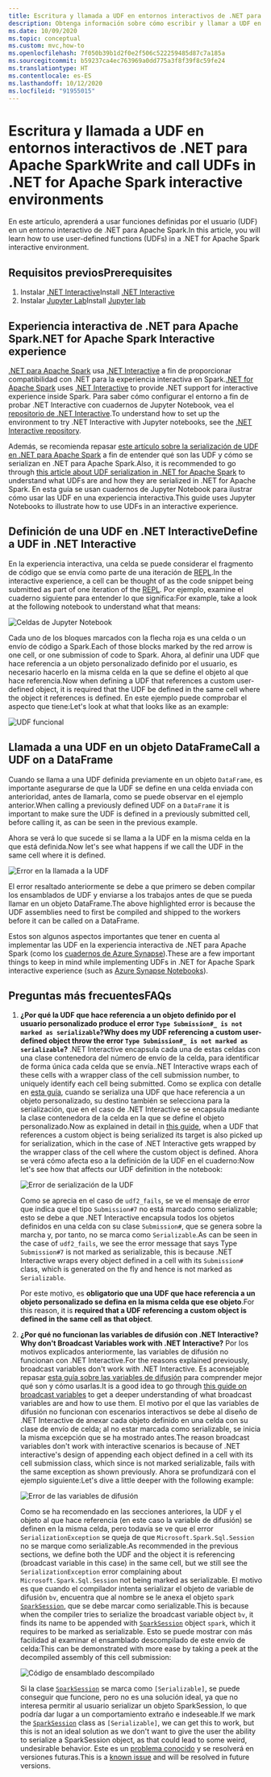 ```yaml
---
title: Escritura y llamada a UDF en entornos interactivos de .NET para Apache Spark
description: Obtenga información sobre cómo escribir y llamar a UDF en shells interactivos de .NET para Apache Spark.
ms.date: 10/09/2020
ms.topic: conceptual
ms.custom: mvc,how-to
ms.openlocfilehash: 7f050b39b1d2f0e2f506c522259485d87c7a185a
ms.sourcegitcommit: b59237ca4ec763969a0dd775a3f8f39f8c59fe24
ms.translationtype: HT
ms.contentlocale: es-ES
ms.lasthandoff: 10/12/2020
ms.locfileid: "91955015"
---
```

# <a name="write-and-call-udfs-in-net-for-apache-spark-interactive-environments"></a><span data-ttu-id="8b2d4-103">Escritura y llamada a UDF en entornos interactivos de .NET para Apache Spark</span><span class="sxs-lookup"><span data-stu-id="8b2d4-103">Write and call UDFs in .NET for Apache Spark interactive environments</span></span>

<span data-ttu-id="8b2d4-104">En este artículo, aprenderá a usar funciones definidas por el usuario (UDF) en un entorno interactivo de .NET para Apache Spark.</span><span class="sxs-lookup"><span data-stu-id="8b2d4-104">In this article, you will learn how to use user-defined functions (UDFs) in a .NET for Apache Spark interactive environment.</span></span>

## <a name="prerequisites"></a><span data-ttu-id="8b2d4-105">Requisitos previos</span><span class="sxs-lookup"><span data-stu-id="8b2d4-105">Prerequisites</span></span>

1. <span data-ttu-id="8b2d4-106">Instalar [.NET Interactive](https://github.com/dotnet/interactive)</span><span class="sxs-lookup"><span data-stu-id="8b2d4-106">Install [.NET Interactive](https://github.com/dotnet/interactive)</span></span>
2. <span data-ttu-id="8b2d4-107">Instalar [Jupyter Lab](https://jupyter.org/)</span><span class="sxs-lookup"><span data-stu-id="8b2d4-107">Install [Jupyter lab](https://jupyter.org/)</span></span>

## <a name="net-for-apache-spark-interactive-experience"></a><span data-ttu-id="8b2d4-108">Experiencia interactiva de .NET para Apache Spark</span><span class="sxs-lookup"><span data-stu-id="8b2d4-108">.NET for Apache Spark Interactive experience</span></span>

<span data-ttu-id="8b2d4-109">[.NET para Apache Spark](https://github.com/dotnet/spark) usa [.NET Interactive](https://devblogs.microsoft.com/dotnet/net-interactive-is-here-net-notebooks-preview-2/) a fin de proporcionar compatibilidad con .NET para la experiencia interactiva en Spark.</span><span class="sxs-lookup"><span data-stu-id="8b2d4-109">[.NET for Apache Spark](https://github.com/dotnet/spark) uses [.NET Interactive](https://devblogs.microsoft.com/dotnet/net-interactive-is-here-net-notebooks-preview-2/) to provide .NET support for interactive experience inside Spark.</span></span> <span data-ttu-id="8b2d4-110">Para saber cómo configurar el entorno a fin de probar .NET Interactive con cuadernos de Jupyter Notebook, vea el [repositorio de .NET Interactive](https://github.com/dotnet/interactive).</span><span class="sxs-lookup"><span data-stu-id="8b2d4-110">To understand how to set up the environment to try .NET Interactive with Jupyter notebooks, see the [.NET Interactive repository](https://github.com/dotnet/interactive).</span></span>

<span data-ttu-id="8b2d4-111">Además, se recomienda repasar [este artículo sobre la serialización de UDF en .NET para Apache Spark](udf-guide.md) a fin de entender qué son las UDF y cómo se serializan en .NET para Apache Spark.</span><span class="sxs-lookup"><span data-stu-id="8b2d4-111">Also, it is recommended to go through [this article about UDF serialization in .NET for Apache Spark](udf-guide.md) to understand what UDFs are and how they are serialized in .NET for Apache Spark.</span></span>
<span data-ttu-id="8b2d4-112">En esta guía se usan cuadernos de Jupyter Notebook para ilustrar cómo usar las UDF en una experiencia interactiva.</span><span class="sxs-lookup"><span data-stu-id="8b2d4-112">This guide uses Jupyter Notebooks to illustrate how to use UDFs in an interactive experience.</span></span>

## <a name="define-a-udf-in-net-interactive"></a><span data-ttu-id="8b2d4-113">Definición de una UDF en .NET Interactive</span><span class="sxs-lookup"><span data-stu-id="8b2d4-113">Define a UDF in .NET Interactive</span></span>

<span data-ttu-id="8b2d4-114">En la experiencia interactiva, una celda se puede considerar el fragmento de código que se envía como parte de una iteración de [REPL](https://en.wikipedia.org/wiki/Read%E2%80%93eval%E2%80%93print_loop).</span><span class="sxs-lookup"><span data-stu-id="8b2d4-114">In the interactive experience, a cell can be thought of as the code snippet being submitted as part of one iteration of the [REPL](https://en.wikipedia.org/wiki/Read%E2%80%93eval%E2%80%93print_loop).</span></span> <span data-ttu-id="8b2d4-115">Por ejemplo, examine el cuaderno siguiente para entender lo que significa:</span><span class="sxs-lookup"><span data-stu-id="8b2d4-115">For example, take a look at the following notebook to understand what that means:</span></span>

![Celdas de Jupyter Notebook](./media/dotnet-interactive/dotnet-interactive-cells.png)

<span data-ttu-id="8b2d4-117">Cada uno de los bloques marcados con la flecha roja es una celda o un envío de código a Spark.</span><span class="sxs-lookup"><span data-stu-id="8b2d4-117">Each of those blocks marked by the red arrow is one cell, or one submission of code to Spark.</span></span> <span data-ttu-id="8b2d4-118">Ahora, al definir una UDF que hace referencia a un objeto personalizado definido por el usuario, es necesario hacerlo en la misma celda en la que se define el objeto al que hace referencia.</span><span class="sxs-lookup"><span data-stu-id="8b2d4-118">Now when defining a UDF that references a custom user-defined object, it is required that the UDF be defined in the same cell where the object it references is defined.</span></span> <span data-ttu-id="8b2d4-119">En este ejemplo puede comprobar el aspecto que tiene:</span><span class="sxs-lookup"><span data-stu-id="8b2d4-119">Let's look at what that looks like as an example:</span></span>

![UDF funcional](./media/dotnet-interactive/working-udf.png)

## <a name="call-a-udf-on-a-dataframe"></a><span data-ttu-id="8b2d4-121">Llamada a una UDF en un objeto DataFrame</span><span class="sxs-lookup"><span data-stu-id="8b2d4-121">Call a UDF on a DataFrame</span></span>

<span data-ttu-id="8b2d4-122">Cuando se llama a una UDF definida previamente en un objeto `DataFrame`, es importante asegurarse de que la UDF se define en una celda enviada con anterioridad, antes de llamarla, como se puede observar en el ejemplo anterior.</span><span class="sxs-lookup"><span data-stu-id="8b2d4-122">When calling a previously defined UDF on a `DataFrame` it is important to make sure the UDF is defined in a previously submitted cell, before calling it, as can be seen in the previous example.</span></span>

<span data-ttu-id="8b2d4-123">Ahora se verá lo que sucede si se llama a la UDF en la misma celda en la que está definida.</span><span class="sxs-lookup"><span data-stu-id="8b2d4-123">Now let's see what happens if we call the UDF in the same cell where it is defined.</span></span>

![Error en la llamada a la UDF](./media/dotnet-interactive/udf_fails.png)

<span data-ttu-id="8b2d4-125">El error resaltado anteriormente se debe a que primero se deben compilar los ensamblados de UDF y enviarse a los trabajos antes de que se pueda llamar en un objeto DataFrame.</span><span class="sxs-lookup"><span data-stu-id="8b2d4-125">The above highlighted error is because the UDF assemblies need to first be compiled and shipped to the workers before it can be called on a DataFrame.</span></span>

<span data-ttu-id="8b2d4-126">Estos son algunos aspectos importantes que tener en cuenta al implementar las UDF en la experiencia interactiva de .NET para Apache Spark (como los [cuadernos de Azure Synapse](https://docs.microsoft.com/azure/synapse-analytics/spark/apache-spark-development-using-notebooks)).</span><span class="sxs-lookup"><span data-stu-id="8b2d4-126">These are a few important things to keep in mind while implementing UDFs in .NET for Apache Spark interactive experience (such as [Azure Synapse Notebooks](https://docs.microsoft.com/azure/synapse-analytics/spark/apache-spark-development-using-notebooks)).</span></span>

## <a name="faqs"></a><span data-ttu-id="8b2d4-127">Preguntas más frecuentes</span><span class="sxs-lookup"><span data-stu-id="8b2d4-127">FAQs</span></span>

1. <span data-ttu-id="8b2d4-128">**¿Por qué la UDF que hace referencia a un objeto definido por el usuario personalizado produce el error `Type Submission#_ is not marked as serializable`?**</span><span class="sxs-lookup"><span data-stu-id="8b2d4-128">**Why does my UDF referencing a custom user-defined object throw the error `Type Submission#_ is not marked as serializable`?**</span></span>
    <span data-ttu-id="8b2d4-129">.NET Interactive encapsula cada una de estas celdas con una clase contenedora del número de envío de la celda, para identificar de forma única cada celda que se envía.</span><span class="sxs-lookup"><span data-stu-id="8b2d4-129">.NET Interactive wraps each of these cells with a wrapper class of the cell submission number, to uniquely identify each cell being submitted.</span></span> <span data-ttu-id="8b2d4-130">Como se explica con detalle en [esta guía](udf-guide.md), cuando se serializa una UDF que hace referencia a un objeto personalizado, su destino también se selecciona para la serialización, que en el caso de .NET Interactive se encapsula mediante la clase contenedora de la celda en la que se define el objeto personalizado.</span><span class="sxs-lookup"><span data-stu-id="8b2d4-130">Now as explained in detail in [this guide](udf-guide.md), when a UDF that references a custom object is being serialized its target is also picked up for serialization, which in the case of .NET Interactive gets wrapped by the wrapper class of the cell where the custom object is defined.</span></span>
    <span data-ttu-id="8b2d4-131">Ahora se verá cómo afecta eso a la definición de la UDF en el cuaderno:</span><span class="sxs-lookup"><span data-stu-id="8b2d4-131">Now let's see how that affects our UDF definition in the notebook:</span></span>

    ![Error de serialización de la UDF](./media/dotnet-interactive/udf-serialization-error.png)

    <span data-ttu-id="8b2d4-133">Como se aprecia en el caso de `udf2_fails`, se ve el mensaje de error que indica que el tipo `Submission#7` no está marcado como serializable; esto se debe a que .NET Interactive encapsula todos los objetos definidos en una celda con su clase `Submission#`, que se genera sobre la marcha y, por tanto, no se marca como `Serializable`.</span><span class="sxs-lookup"><span data-stu-id="8b2d4-133">As can be seen in the case of `udf2_fails`, we see the error message that says Type `Submission#7` is not marked as serializable, this is because .NET Interactive wraps every object defined in a cell with its `Submission#` class, which is generated on the fly and hence is not marked as `Serializable`.</span></span>

    <span data-ttu-id="8b2d4-134">Por este motivo, es **obligatorio que una UDF que hace referencia a un objeto personalizado se defina en la misma celda que ese objeto**.</span><span class="sxs-lookup"><span data-stu-id="8b2d4-134">For this reason, it is **required that a UDF referencing a custom object is defined in the same cell as that object**.</span></span>

2. <span data-ttu-id="8b2d4-135">**¿Por qué no funcionan las variables de difusión con .NET Interactive?**</span><span class="sxs-lookup"><span data-stu-id="8b2d4-135">**Why don't Broadcast Variables work with .NET Interactive?**</span></span>
    <span data-ttu-id="8b2d4-136">Por los motivos explicados anteriormente, las variables de difusión no funcionan con .NET Interactive.</span><span class="sxs-lookup"><span data-stu-id="8b2d4-136">For the reasons explained previously, broadcast variables don't work with .NET Interactive.</span></span> <span data-ttu-id="8b2d4-137">Es aconsejable repasar [esta guía sobre las variables de difusión](broadcast-guide.md) para comprender mejor qué son y cómo usarlas.</span><span class="sxs-lookup"><span data-stu-id="8b2d4-137">It is a good idea to go through [this guide on broadcast variables](broadcast-guide.md) to get a deeper understanding of what broadcast variables are and how to use them.</span></span> <span data-ttu-id="8b2d4-138">El motivo por el que las variables de difusión no funcionan con escenarios interactivos se debe al diseño de .NET Interactive de anexar cada objeto definido en una celda con su clase de envío de celda; al no estar marcada como serializable, se inicia la misma excepción que se ha mostrado antes.</span><span class="sxs-lookup"><span data-stu-id="8b2d4-138">The reason broadcast variables don't work with interactive scenarios is because of .NET interactive's design of appending each object defined in a cell with its cell submission class, which since is not marked serializable, fails with the same exception as shown previously.</span></span>
    <span data-ttu-id="8b2d4-139">Ahora se profundizará con el ejemplo siguiente:</span><span class="sxs-lookup"><span data-stu-id="8b2d4-139">Let's dive a little deeper with the following example:</span></span>

    ![Error de las variables de difusión](./media/dotnet-interactive/broadcast-fails.png)

    <span data-ttu-id="8b2d4-141">Como se ha recomendado en las secciones anteriores, la UDF y el objeto al que hace referencia (en este caso la variable de difusión) se definen en la misma celda, pero todavía se ve que el error `SerializationException` se queja de que `Microsoft.Spark.Sql.Session` no se marque como serializable.</span><span class="sxs-lookup"><span data-stu-id="8b2d4-141">As recommended in the previous sections, we define both the UDF and the object it is referencing (broadcast variable in this case) in the same cell, but we still see the `SerializationException` error complaining about `Microsoft.Spark.Sql.Session` not being marked as serializable.</span></span> <span data-ttu-id="8b2d4-142">El motivo es que cuando el compilador intenta serializar el objeto de variable de difusión `bv`, encuentra que al nombre se le anexa el objeto `spark` [`SparkSession`](https://github.com/dotnet/spark/blob/master/src/csharp/Microsoft.Spark/Sql/SparkSession.cs#L20), que se debe marcar como serializable.</span><span class="sxs-lookup"><span data-stu-id="8b2d4-142">This is because when the compiler tries to serialize the broadcast variable object `bv`, it finds its name to be appended with [`SparkSession`](https://github.com/dotnet/spark/blob/master/src/csharp/Microsoft.Spark/Sql/SparkSession.cs#L20) object `spark`, which it requires to be marked as serializable.</span></span> <span data-ttu-id="8b2d4-143">Esto se puede mostrar con más facilidad al examinar el ensamblado descompilado de este envío de celda:</span><span class="sxs-lookup"><span data-stu-id="8b2d4-143">This can be demonstrated with more ease by taking a peek at the decompiled assembly of this cell submission:</span></span>

    ![Código de ensamblado descompilado](./media/dotnet-interactive/decompiledAssembly.png)

    <span data-ttu-id="8b2d4-145">Si la clase [`SparkSession`](https://github.com/dotnet/spark/blob/master/src/csharp/Microsoft.Spark/Sql/SparkSession.cs#L20) se marca como `[Serializable]`, se puede conseguir que funcione, pero no es una solución ideal, ya que no interesa permitir al usuario serializar un objeto SparkSession, lo que podría dar lugar a un comportamiento extraño e indeseable.</span><span class="sxs-lookup"><span data-stu-id="8b2d4-145">If we mark the [`SparkSession`](https://github.com/dotnet/spark/blob/master/src/csharp/Microsoft.Spark/Sql/SparkSession.cs#L20) class as `[Serializable]`, we can get this to work, but this is not an ideal solution as we don't want to give the user the ability to serialize a SparkSession object, as that could lead to some weird, undesirable behavior.</span></span> <span data-ttu-id="8b2d4-146">Este es un [problema conocido](https://github.com/dotnet/spark/issues/619) y se resolverá en versiones futuras.</span><span class="sxs-lookup"><span data-stu-id="8b2d4-146">This is a [known issue](https://github.com/dotnet/spark/issues/619) and will be resolved in future versions.</span></span>
